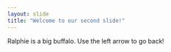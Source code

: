 ```yaml
---
layout: slide
title: "Welcome to our second slide!"
---
```

Ralphie is a big buffalo.
Use the left arrow to go back!

